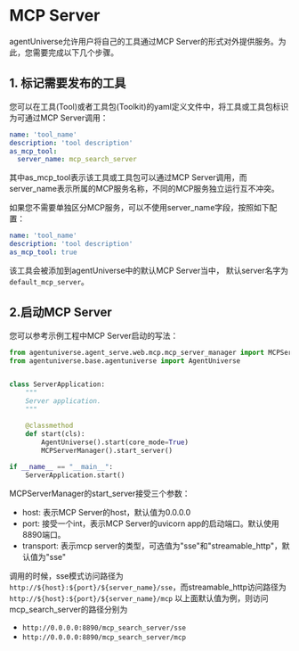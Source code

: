 # MCP Server

agentUniverse允许用户将自己的工具通过MCP Server的形式对外提供服务。为此，您需要完成以下几个步骤。

## 1. 标记需要发布的工具
您可以在工具(Tool)或者工具包(Toolkit)的yaml定义文件中，将工具或工具包标识为可通过MCP Server调用：

```yaml
name: 'tool_name'
description: 'tool description'
as_mcp_tool:
  server_name: mcp_search_server
```
其中as_mcp_tool表示该工具或工具包可以通过MCP Server调用，而server_name表示所属的MCP服务名称，不同的MCP服务独立运行互不冲突。

如果您不需要单独区分MCP服务，可以不使用server_name字段，按照如下配置：
```yaml
name: 'tool_name'
description: 'tool description'
as_mcp_tool: true
```
该工具会被添加到agentUniverse中的默认MCP Server当中， 默认server名字为`default_mcp_server`。

## 2.启动MCP Server
您可以参考示例工程中MCP Server启动的写法：
```python
from agentuniverse.agent_serve.web.mcp.mcp_server_manager import MCPServerManager
from agentuniverse.base.agentuniverse import AgentUniverse


class ServerApplication:
    """
    Server application.
    """

    @classmethod
    def start(cls):
        AgentUniverse().start(core_mode=True)
        MCPServerManager().start_server()
        
if __name__ == "__main__":
    ServerApplication.start()
```
MCPServerManager的start_server接受三个参数：
- host: 表示MCP Server的host，默认值为0.0.0.0
- port: 接受一个int，表示MCP Server的uvicorn app的启动端口。默认使用8890端口。
- transport: 表示mcp server的类型，可选值为"sse"和"streamable_http"，默认值为"sse"

调用的时候，sse模式访问路径为`http://${host}:${port}/${server_name}/sse`，而streamable_http访问路径为`http://${host}:${port}/${server_name}/mcp`
以上面默认值为例，则访问mcp_search_server的路径分别为
- `http://0.0.0.0:8890/mcp_search_server/sse`
- `http://0.0.0.0:8890/mcp_search_server/mcp`